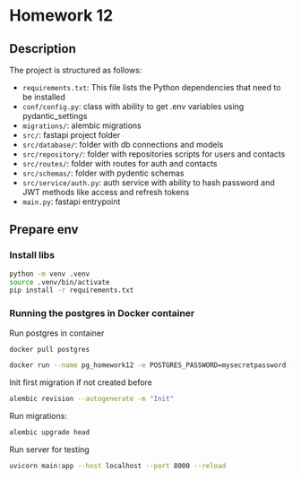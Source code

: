 # Homework 12

## Description

The project is structured as follows:

- `requirements.txt`: This file lists the Python dependencies that need to be installed
- `conf/config.py`: class with ability to get .env variables using pydantic_settings
- `migrations/`: alembic migrations
- `src/`: fastapi project folder
- `src/database/`: folder with db connections and models
- `src/repository/`: folder with repositories scripts for users and contacts
- `src/routes/`: folder with routes for auth and contacts
- `src/schemas/`: folder with pydentic schemas
- `src/service/auth.py`: auth service with ability to hash password and JWT methods like access and refresh tokens
- `main.py`: fastapi entrypoint

## Prepare env

### Install libs 

```bash
python -m venv .venv
source .venv/bin/activate
pip install -r requirements.txt
```

### Running the postgres in Docker container

Run postgres in container

```bash
docker pull postgres
```

```bash
docker run --name pg_homework12 -e POSTGRES_PASSWORD=mysecretpassword -p 5552:5432 -d postgres
```

Init first migration if not created before
```bash
alembic revision --autogenerate -m "Init"
```

Run migrations:
```bash
alembic upgrade head
```

Run server for testing

```bash
uvicorn main:app --host localhost --port 8000 --reload
```